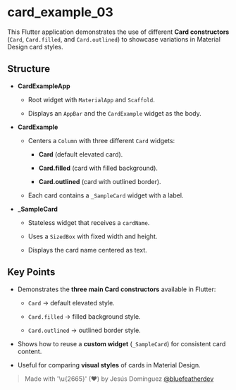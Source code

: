 # card_example_03

This Flutter application demonstrates the use of different **Card constructors** (`Card`, `Card.filled`, and `Card.outlined`) to showcase variations in Material Design card styles.

## Structure

- **CardExampleApp**
  - Root widget with `MaterialApp` and `Scaffold`.
  
  - Displays an `AppBar` and the `CardExample` widget as the body.

- **CardExample**
  - Centers a `Column` with three different `Card` widgets:
  
    - **Card** (default elevated card).
    
    - **Card.filled** (card with filled background).
    - **Card.outlined** (card with outlined border).
  - Each card contains a `_SampleCard` widget with a label.

- **_SampleCard**
  - Stateless widget that receives a `cardName`.
  
  - Uses a `SizedBox` with fixed width and height.
  - Displays the card name centered as text.

## Key Points

- Demonstrates the **three main Card constructors** available in Flutter:

  - `Card` → default elevated style.
  
  - `Card.filled` → filled background style.
  - `Card.outlined` → outlined border style.
- Shows how to reuse a **custom widget** (`_SampleCard`) for consistent card content.
- Useful for comparing **visual styles** of cards in Material Design.

> Made with '\u{2665}' (♥) by Jesús Domínguez [@bluefeatherdev](https://github.com/bluefeatherdev)
